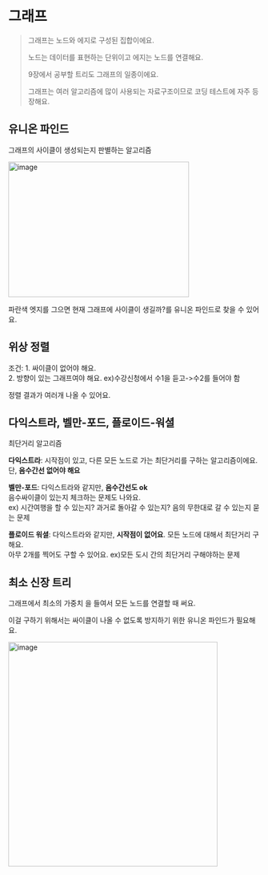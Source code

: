 그래프
========
> 그래프는 노드와 에지로 구성된 집합이에요.
> 
> 노드는 데이터를 표현하는 단위이고 에지는 노드를 연결해요.
> 
> 9장에서 공부할 트리도 그래프의 일종이에요.
> 
> 그래프는 여러 알고리즘에 많이 사용되는 자료구조이므로 코딩 테스트에 자주 등장해요.  

유니온 파인드
-----
그래프의 사이클이 생성되는지 판별하는 알고리즘

<img width="361" height="270" alt="image" src="https://github.com/user-attachments/assets/c9d222e1-d5cf-4a8c-888a-355c309b040a" />

파란색 엣지를 그으면 현재 그래프에 사이클이 생길까?를 유니온 파인드로 찾을 수 있어요.  

위상 정렬
----
조건: 1. 싸이클이 없어야 해요.   
      2. 방향이 있는 그래프여야 해요. ex)수강신청에서 수1을 듣고->수2를 들어야 함  
      
정렬 결과가 여러개 나올 수 있어요.   

다익스트라, 벨만-포드, 플로이드-워셜
-------
최단거리 알고리즘  

**다익스트라**: 시작점이 있고, 다른 모든 노드로 가는 최단거리를 구하는 알고리즘이에요.   
            단, **음수간선 없어야 해요**   

**벨만-포드**: 다익스트라와 같지만, **음수간선도 ok**    
           음수싸이클이 있는지 체크하는 문제도 나와요.   
           ex) 시간여행을 할 수 있는지? 과거로 돌아갈 수 있는지? 음의 무한대로 갈 수 있는지 묻는 문제  
           
**플로이드 워셜**: 다익스트라와 같지만, **시작점이 없어요**. 모든 노드에 대해서 최단거리 구해요.   
                    아무 2개를 찍어도 구할 수 있어요.  ex)모든 도시 간의 최단거리 구해야하는 문제    

최소 신장 트리
-----
그래프에서 최소의 가중치 을 들여서 모든 노드를 연결할 때 써요.    

이걸 구하기 위해서는 싸이클이 나올 수 없도록 방지하기 위한 유니온 파인드가 필요해요.   

<img width="418" height="448" alt="image" src="https://github.com/user-attachments/assets/2a57695d-3088-465f-a587-456978b231e7" />

